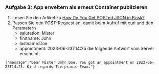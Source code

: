 ### Aufgabe 3: App erweitern als erneut Container publizieren
1. Lesen Sie den Artikel zu [How Do You Get POSTed JSON in Flask?](https://sentry.io/answers/flask-getting-post-data/)
2. Passen Sie den POST-Request an, damit beim Aufruf mit curl und den Parametern 
   * salutation: Mister
   * firstname: John
   * lastname:Doe
   * appointment: 2023-06-23T14:25
die folgende Antwort vom Server erscheint:
```
{"message":"Dear Mister John Doe. You got an appointment on 2023-06-23T14:25. Kind regards Tierpraxis-Team."}
```
